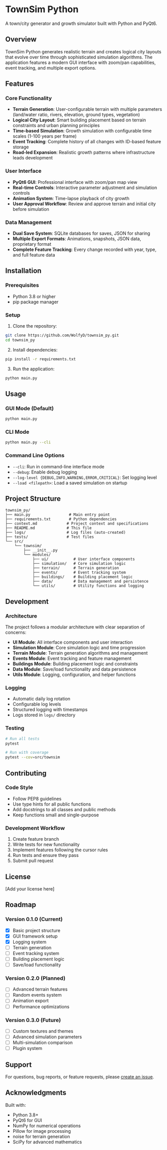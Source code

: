 # TownSim Python

A town/city generator and growth simulator built with Python and PyQt6.

## Overview

TownSim Python generates realistic terrain and creates logical city layouts that evolve over time through sophisticated simulation algorithms. The application features a modern GUI interface with zoom/pan capabilities, event tracking, and multiple export options.

## Features

### Core Functionality
- **Terrain Generation**: User-configurable terrain with multiple parameters (land/water ratio, rivers, elevation, ground types, vegetation)
- **Logical City Layout**: Smart building placement based on terrain constraints and urban planning principles
- **Time-based Simulation**: Growth simulation with configurable time scales (1-100 years per frame)
- **Event Tracking**: Complete history of all changes with ID-based feature storage
- **Road-led Expansion**: Realistic growth patterns where infrastructure leads development

### User Interface
- **PyQt6 GUI**: Professional interface with zoom/pan map view
- **Real-time Controls**: Interactive parameter adjustment and simulation controls
- **Animation System**: Time-lapse playback of city growth
- **User Approval Workflow**: Review and approve terrain and initial city before simulation

### Data Management
- **Dual Save System**: SQLite databases for saves, JSON for sharing
- **Multiple Export Formats**: Animations, snapshots, JSON data, proprietary format
- **Complete Feature Tracking**: Every change recorded with year, type, and full feature data

## Installation

### Prerequisites
- Python 3.8 or higher
- pip package manager

### Setup
1. Clone the repository:
```bash
git clone https://github.com/WolfyD/townsim_py.git
cd townsim_py
```

2. Install dependencies:
```bash
pip install -r requirements.txt
```

3. Run the application:
```bash
python main.py
```

## Usage

### GUI Mode (Default)
```bash
python main.py
```

### CLI Mode
```bash
python main.py --cli
```

### Command Line Options
- `--cli`: Run in command-line interface mode
- `--debug`: Enable debug logging
- `--log-level {DEBUG,INFO,WARNING,ERROR,CRITICAL}`: Set logging level
- `--load <filepath>`: Load a saved simulation on startup

## Project Structure

```
townsim_py/
├── main.py                 # Main entry point
├── requirements.txt        # Python dependencies
├── context.md             # Project context and specifications
├── README.md              # This file
├── logs/                  # Log files (auto-created)
├── tests/                 # Test files
└── src/
    └── townsim/
        ├── __init__.py
        └── modules/
            ├── ui/           # User interface components
            ├── simulation/   # Core simulation logic
            ├── terrain/      # Terrain generation
            ├── events/       # Event tracking system
            ├── buildings/    # Building placement logic
            ├── data/         # Data management and persistence
            └── utils/        # Utility functions and logging
```

## Development

### Architecture
The project follows a modular architecture with clear separation of concerns:

- **UI Module**: All interface components and user interaction
- **Simulation Module**: Core simulation logic and time progression
- **Terrain Module**: Terrain generation algorithms and management
- **Events Module**: Event tracking and feature management
- **Buildings Module**: Building placement logic and constraints
- **Data Module**: Save/load functionality and data persistence
- **Utils Module**: Logging, configuration, and helper functions

### Logging
- Automatic daily log rotation
- Configurable log levels
- Structured logging with timestamps
- Logs stored in `logs/` directory

### Testing
```bash
# Run all tests
pytest

# Run with coverage
pytest --cov=src/townsim
```

## Contributing

### Code Style
- Follow PEP8 guidelines
- Use type hints for all public functions
- Add docstrings to all classes and public methods
- Keep functions small and single-purpose

### Development Workflow
1. Create feature branch
2. Write tests for new functionality
3. Implement features following the cursor rules
4. Run tests and ensure they pass
5. Submit pull request

## License

[Add your license here]

## Roadmap

### Version 0.1.0 (Current)
- [x] Basic project structure
- [x] GUI framework setup
- [x] Logging system
- [ ] Terrain generation
- [ ] Event tracking system
- [ ] Building placement logic
- [ ] Save/load functionality

### Version 0.2.0 (Planned)
- [ ] Advanced terrain features
- [ ] Random events system
- [ ] Animation export
- [ ] Performance optimizations

### Version 0.3.0 (Future)
- [ ] Custom textures and themes
- [ ] Advanced simulation parameters
- [ ] Multi-simulation comparison
- [ ] Plugin system

## Support

For questions, bug reports, or feature requests, please [create an issue](link-to-issues).

## Acknowledgments

Built with:
- Python 3.8+
- PyQt6 for GUI
- NumPy for numerical operations
- Pillow for image processing
- noise for terrain generation
- SciPy for advanced mathematics 